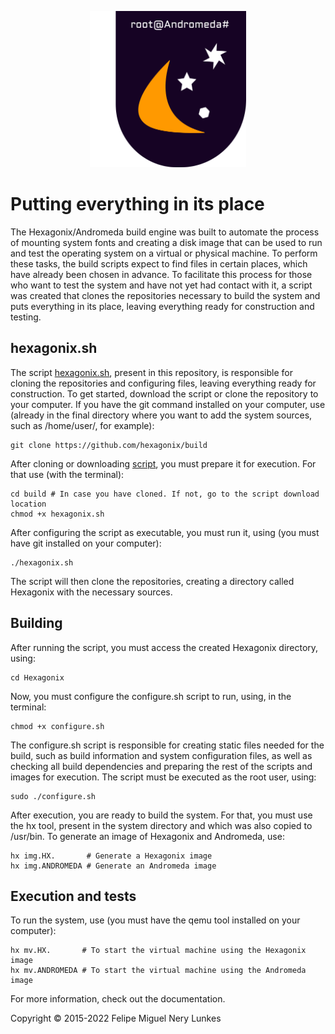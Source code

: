<!-- Vamos adicionar o logotipo do sistema -->

<p align="center">
<img src="https://github.com/hexagonix/Doc/blob/main/Img/Hexagonix.png" width="250" height="250">
</p>

# Putting everything in its place

The Hexagonix/Andromeda build engine was built to automate the process of mounting system fonts and creating a disk image that can be used to run and test the operating system on a virtual or physical machine. To perform these tasks, the build scripts expect to find files in certain places, which have already been chosen in advance. To facilitate this process for those who want to test the system and have not yet had contact with it, a script was created that clones the repositories necessary to build the system and puts everything in its place, leaving everything ready for construction and testing.

## hexagonix.sh

The script [hexagonix.sh](hexagonix.sh), present in this repository, is responsible for cloning the repositories and configuring files, leaving everything ready for construction. To get started, download the script or clone the repository to your computer. If you have the git command installed on your computer, use (already in the final directory where you want to add the system sources, such as /home/user/, for example):

```
git clone https://github.com/hexagonix/build
```

After cloning or downloading [script](hexagonix.sh), you must prepare it for execution. For that use (with the terminal):

```
cd build # In case you have cloned. If not, go to the script download location
chmod +x hexagonix.sh
```

After configuring the script as executable, you must run it, using (you must have git installed on your computer):

```
./hexagonix.sh
```

The script will then clone the repositories, creating a directory called Hexagonix with the necessary sources.

## Building

After running the script, you must access the created Hexagonix directory, using:

```
cd Hexagonix
```

Now, you must configure the configure.sh script to run, using, in the terminal:

```
chmod +x configure.sh
```

The configure.sh script is responsible for creating static files needed for the build, such as build information and system configuration files, as well as checking all build dependencies and preparing the rest of the scripts and images for execution. The script must be executed as the root user, using:

```
sudo ./configure.sh
```

After execution, you are ready to build the system. For that, you must use the hx tool, present in the system directory and which was also copied to /usr/bin. To generate an image of Hexagonix and Andromeda, use:

```
hx img.HX.       # Generate a Hexagonix image
hx img.ANDROMEDA # Generate an Andromeda image
```

## Execution and tests

To run the system, use (you must have the qemu tool installed on your computer):

```
hx mv.HX.       # To start the virtual machine using the Hexagonix image
hx mv.ANDROMEDA # To start the virtual machine using the Andromeda image
```

For more information, check out the documentation.

<!-- Versão do arquivo: 1.0 -->

Copyright © 2015-2022 Felipe Miguel Nery Lunkes
